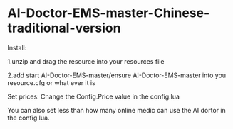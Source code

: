 # AI-Doctor-EMS-master-Chinese-traditional-version
Install:

1.unzip and drag the resource into your resources file

2.add start AI-Doctor-EMS-master/ensure AI-Doctor-EMS-master into you resource.cfg or what ever it is

Set prices:
Change the Config.Price value in the config.lua

You can also set less than how many online medic can use the AI dortor in the config.lua.
